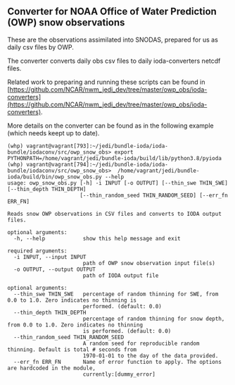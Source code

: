 ## Converter for NOAA Office of Water Prediction (OWP) snow observations
These are the observations assimilated into SNODAS, prepared for us as daily csv files by OWP.

The converter converts daily obs csv files to daily ioda-converters netcdf files.  

Related work to preparing and running these scripts can be found in [https://github.com/NCAR/nwm_jedi_dev/tree/master/owp_obs/ioda-converters](https://github.com/NCAR/nwm_jedi_dev/tree/master/owp_obs/ioda-converters).  

More details on the converter can be found as in the following example (which needs keept up to date).
```
(whp) vagrant@vagrant[793]:~/jedi/bundle-ioda/ioda-bundle/iodaconv/src/owp_snow_obs> export PYTHONPATH=/home/vagrant/jedi/bundle-ioda/build/lib/python3.8/pyioda
(whp) vagrant@vagrant[794]:~/jedi/bundle-ioda/ioda-bundle/iodaconv/src/owp_snow_obs>  /home/vagrant/jedi/bundle-ioda/build/bin/owp_snow_obs.py --help
usage: owp_snow_obs.py [-h] -i INPUT [-o OUTPUT] [--thin_swe THIN_SWE] [--thin_depth THIN_DEPTH]
                       [--thin_random_seed THIN_RANDOM_SEED] [--err_fn ERR_FN]

Reads snow OWP observations in CSV files and converts to IODA output files.

optional arguments:
  -h, --help            show this help message and exit

required arguments:
  -i INPUT, --input INPUT
                        path of OWP snow observation input file(s)
  -o OUTPUT, --output OUTPUT
                        path of IODA output file

optional arguments:
  --thin_swe THIN_SWE   percentage of random thinning for SWE, from 0.0 to 1.0. Zero indicates no thinning is
                        performed. (default: 0.0)
  --thin_depth THIN_DEPTH
                        percentage of random thinning for snow depth, from 0.0 to 1.0. Zero indicates no thinning
                        is performed. (default: 0.0)
  --thin_random_seed THIN_RANDOM_SEED
                        A random seed for reproducible random thinning. Default is total # seconds from
                        1970-01-01 to the day of the data provided.
  --err_fn ERR_FN       Name of error function to apply. The options are hardcoded in the module,
                        currently:[dummy_error]
```